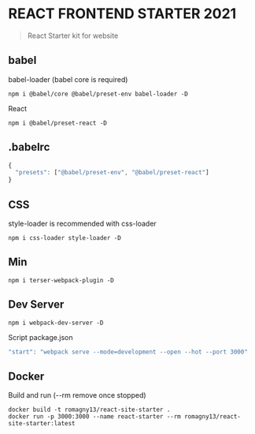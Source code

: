 
# REACT FRONTEND STARTER 2021

> React Starter kit for website


## babel

babel-loader (babel core is required)

```
npm i @babel/core @babel/preset-env babel-loader -D
```

React

```
npm i @babel/preset-react -D
```

## .babelrc

```js
{
  "presets": ["@babel/preset-env", "@babel/preset-react"]
}
```

## CSS

style-loader is recommended with css-loader

```
npm i css-loader style-loader -D
```

## Min

```
npm i terser-webpack-plugin -D
```

## Dev Server


```
npm i webpack-dev-server -D
```

Script package.json

```js
"start": "webpack serve --mode=development --open --hot --port 3000"
```


## Docker

Build and run (--rm remove once stopped)

```
docker build -t romagny13/react-site-starter .
docker run -p 3000:3000 --name react-starter --rm romagny13/react-site-starter:latest
```